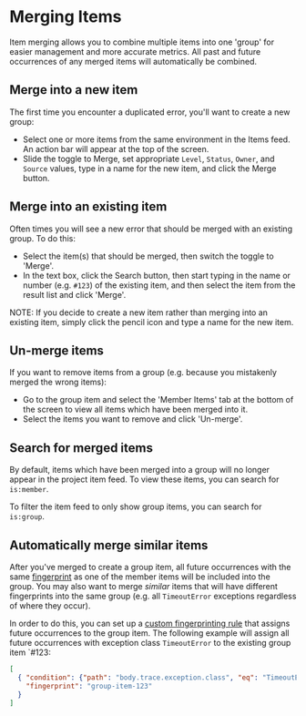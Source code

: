 # Merging Items

Item merging allows you to combine multiple items into one 'group' for easier management and more accurate metrics.  All past and future occurrences of any merged items will automatically be combined.

## Merge into a new item

The first time you encounter a duplicated error, you'll want to create a new group:

* Select one or more items from the same environment in the Items feed.  An action bar will appear at the top of the screen.
* Slide the toggle to Merge, set appropriate `Level`, `Status`, `Owner`, and `Source` values, type in a name for the new item, and click the Merge button.

## Merge into an existing item

Often times you will see a new error that should be merged with an existing group.  To do this:

* Select the item(s) that should be merged, then switch the toggle to 'Merge'.
* In the text box, click the Search button, then start typing in the name or number (e.g. `#123`) of the existing item, and then select the item from the result list and click 'Merge'.

NOTE:  If you decide to create a new item rather than merging into an existing item, simply click the pencil icon and type a name for the new item.

## Un-merge items

If you want to remove items from a group (e.g. because you mistakenly merged the wrong items):

* Go to the group item and select the 'Member Items' tab at the bottom of the screen to view all items which have been merged into it.
* Select the items you want to remove and click 'Un-merge'.

## Search for merged items
By default, items which have been merged into a group will no longer appear in the project item feed.  To view these items, you can search for `is:member`.

To filter the item feed to only show group items, you can search for `is:group`.

## Automatically merge similar items

After you've merged to create a group item, all future occurrences with the same [fingerprint](../grouping-algorithm/) as one of the member items will be included into the group.  You may also want to merge _similar_ items that will have different fingerprints into the same group (e.g. all `TimeoutError` exceptions regardless of where they occur).

In order to do this, you can set up a [custom fingerprinting rule](../custom-grouping/) that assigns future occurrences to the group item.  The following example will assign all future occurrences with exception class `TimeoutError` to the existing group item `#123:

```json
[
  { "condition": {"path": "body.trace.exception.class", "eq": "TimeoutError"},
    "fingerprint": "group-item-123"
  }
]
```
